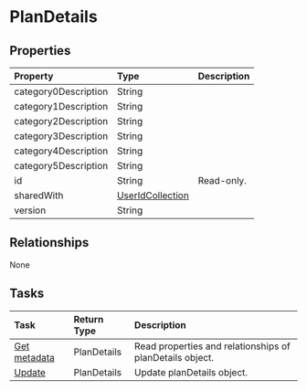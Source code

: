# PlanDetails



## Properties
| Property	   | Type	|Description|
|:---------------|:--------|:----------|
|category0Description|String||
|category1Description|String||
|category2Description|String||
|category3Description|String||
|category4Description|String||
|category5Description|String||
|id|String| Read-only.|
|sharedWith|[UserIdCollection](useridcollection.md)||
|version|String||

## Relationships
None


## Tasks

| Task		   | Return Type	|Description|
|:---------------|:--------|:----------|
|[Get metadata](../api/plandetails_get.md) | PlanDetails |Read properties and relationships of planDetails object.|
|[Update](../api/plandetails_update.md) | PlanDetails	|Update planDetails object. |
